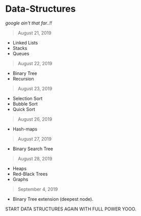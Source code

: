 # Data-Structures
<I>google ain't that far..!!</I>

> August 21, 2019
+ Linked Lists
+ Stacks
+ Queues

> August 22, 2019
+ Binary Tree
+ Recursion

> August 23, 2019
+ Selection Sort
+ Bubble Sort
+ Quick Sort

> August 26, 2019
+ Hash-maps

> August 27, 2019
+ Binary Search Tree

> August 28, 2019
+ Heaps
+ Red-Black Trees
+ Graphs

> September 4, 2019
+ Binary Tree extension (deepest node).

START DATA STRUCTURES AGAIN WITH FULL POWER YOOO.
